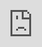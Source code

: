 ```yaml
---
layout: post
title: "Vlog: October 19, 2020"
---
```


<iframe src="https://streamable.com/e/sdsafw" frameborder="0" width="100%" height="100%" allowfullscreen style="width:100%;height:100%;position:absolute;left:0px;top:0px;overflow:hidden;"></iframe>
